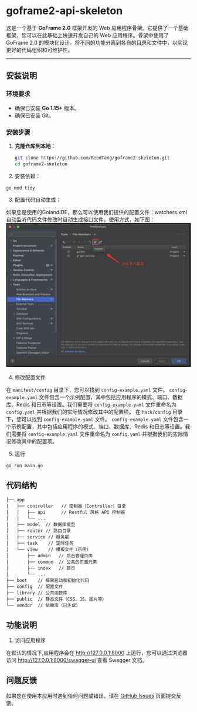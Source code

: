# goframe2-api-skeleton

这是一个基于 **GoFrame 2.0** 框架开发的 Web 应用程序骨架。它提供了一个基础框架，您可以在此基础上快速开发自己的 Web 应用程序。骨架中使用了 GoFrame 2.0 的模块化设计，将不同的功能分离到各自的目录和文件中，以实现更好的代码组织和可维护性。

---

## 安装说明

### 环境要求
- 确保已安装 **Go 1.15+** 版本。
- 确保已安装 Git。

### 安装步骤

1. **克隆仓库到本地**：
   ```bash
   git clone https://github.com/ReedTang/goframe2-skeleton.git
   cd goframe2-skeleton
   ```

2. 安装依赖：

```
go mod tidy
```

3. 配置代码自动生成：

如果您是使用的GolandIDE，那么可以使用我们提供的配置文件：watchers.xml  自动监听代码文件修改时自动生成接口文件。使用方式，如下图：
![img.png](img.png)

4. 修改配置文件

在 `manifest/config` 目录下，您可以找到 `config-example.yaml` 文件。 `config-example.yaml` 文件包含一个示例配置，其中包括应用程序的模式、端口、数据库、Redis 和日志等设置。我们需要将 `config-example.yaml` 文件重命名为 `config.yaml` 并根据我们的实际情况修改其中的配置项。
在 `hack/config` 目录下，您可以找到 `config-example.yaml` 文件。 `config-example.yaml` 文件包含一个示例配置，其中包括应用程序的模式、端口、数据库、Redis 和日志等设置。我们需要将 `config-example.yaml` 文件重命名为 `config.yaml` 并根据我们的实际情况修改其中的配置项。

5. 运行

```
go run main.go
```

## 代码结构

```
├── app
│   ├── controller   // 控制器（Controller）目录
│   │   ├── api      // Restful 风格 API 控制器
│   │   └── ...
│   ├── model  // 数据库模型
│   ├── router // 路由目录
│   ├── service // 服务层
│   ├── task    // 定时任务
│   └── view    // 模板文件（示例）
│       ├── admin   // 后台管理页面
│       ├── common  // 公共的页面元素
│       ├── index   // 首页
│       └── ...
├── boot    // 框架启动和初始化代码
├── config  // 配置文件
├── library // 公共函数库
├── public  // 静态文件（CSS、JS、图片等）
└── vendor  // 依赖库（已生成）
```

## 功能说明

1. 访问应用程序

在默认的情况下,应用程序会在 http://127.0.0.1:8000 上运行，您可以通过浏览器访问 http://127.0.0.1:8000/swagger-ui 查看 Swagger 文档。

## 问题反馈

如果您在使用本应用时遇到任何问题或错误，请在 [GitHub Issues](https://github.com/ReedTang/goframe2-skeleton/issues) 页面提交反馈。
